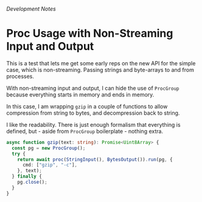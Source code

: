 _Development Notes_

# Proc Usage with Non-Streaming Input and Output

This is a test that lets me get some early reps on the new API for the simple
case, which is non-streaming. Passing strings and byte-arrays to and from
processes.

With non-streaming input and output, I can hide the use of `ProcGroup` because
everything starts in memory and ends in memory.

In this case, I am wrapping `gzip` in a couple of functions to allow compression
from string to bytes, and decompression back to string.

I like the readability. There is just enough formalism that everything is
defined, but - aside from `ProcGroup` boilerplate - nothing extra.

```ts
async function gzip(text: string): Promise<Uint8Array> {
  const pg = new ProcGroup();
  try {
    return await proc(StringInput(), BytesOutput()).run(pg, {
      cmd: ["gzip", "-c"],
    }, text);
  } finally {
    pg.close();
  }
}
```
